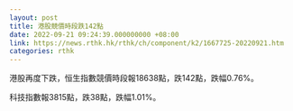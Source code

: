 ```yaml
---
layout: post
title: 港股競價時段跌142點
date: 2022-09-21 09:24:39.000000000 +08:00
link: https://news.rthk.hk/rthk/ch/component/k2/1667725-20220921.htm
categories: rthk
---
```


港股再度下跌，恒生指數競價時段報18638點，跌142點，跌幅0.76%。

科技指數報3815點，跌38點，跌幅1.01%。
